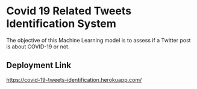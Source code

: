 # Covid 19 Related Tweets Identification System
The objective of this Machine Learning model is to assess if a Twitter post is about COVID-19 or not.

## Deployment Link

https://covid-19-tweets-identification.herokuapp.com/
